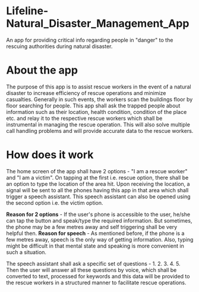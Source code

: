 # Lifeline-Natural_Disaster_Management_App
An app for providing critical info regarding people in "danger" to the rescuing authorities during natural disaster. 

# About the app
The purpose of this app is to assist rescue workers in the event of a natural disaster to increase efficiency of rescue operations and minimize casualties. Generally in such events, the workers scan the buildings floor by floor searching for people. This app shall ask the trapped people about information such as their location, health condition, condition of the place etc. and relay it to the respective rescue workers which shall be instrumental in managing the rescue operation. This will also solve multiple call handling problems and will provide accurate data to the rescue workers.

# How does it work 
The home screen of the app shall have 2 options - "I am a rescue worker" and "I am a victim". On tapping at the first i.e. rescue option, there shall be an option to type the location of the area hit. Upon receiving the location, a signal will be sent to all the phones having this app in that area which shall trigger a speech assistant. This speech assistant can also be opened using the second option i.e. the victim option. 

**Reason for 2 options** - If the user's phone is accessible to the user, he/she can tap the button and speak/type the required information. But sometimes, the phone may be a few metres away and self triggering shall be very helpful then. 
**Reason for speech** - As mentioned before, if the phone is a few metres away, speech is the only way of getting information. Also, typing might be difficult in that mental state and speaking is more convenient in such a situation.

The speech assistant shall ask a specific set of questions - 
1. 
2. 
3. 
4. 
5. 
Then the user will answer all these questions by voice, which shall be converted to text, processed for keywords and this data will be provided to the rescue workers in a structured manner to facilitate rescue operations.
